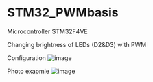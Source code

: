 # STM32_PWMbasis
Microcontroller STM32F4VE

Changing brightness of LEDs (D2&D3) with PWM

Configuration
![image](https://github.com/user-attachments/assets/0298bf6b-1150-4f7b-a9e6-f0b9ced7e09d)

Photo exapmle
![image](https://github.com/user-attachments/assets/18afc698-25ed-495d-840d-c6ffb6c4389b)

